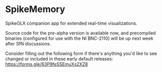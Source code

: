 # SpikeMemory
 SpikeGLX companion app for extended real-time visualizations.

 Source code for the pre-alpha version is available now, and precompiled binaries (configured for use with the NI BNC-2110) will be up next week after SfN discussions. 
 
 Consider filling out the following form if there's anything you'd like to see changed or included in these early default releases:
https://forms.gle/63P9feSSEmuXs2XZ8


 
